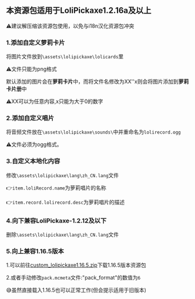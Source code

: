 ## 本资源包适用于LoliPickaxe1.2.16a及以上

:warning:建议解压缩该资源包使用，以免与i18n汉化资源包冲突

### 1.添加自定义萝莉卡片

将图片文件放到`\assets\lolipickaxe\lolicards`里

:warning:文件只能为png格式

默认添加的图片会在**萝莉卡片**中，而将文件名修改为XX''x则会将图片添加到**萝莉卡片册**中

:warning:XX可以为任意内容,x只能为大于0的数字

### 2.添加自定义唱片

将音频文件放在`\assets\lolipickaxe\sounds\`中并重命名为`lolirecord.ogg`

:warning:文件必须为ogg格式。

### 3.自定义本地化内容

修改`\assets\lolipickaxe\lang\zh_CN.lang`文件

:point_right:`item.loliRecord.name`为萝莉唱片的名称

:point_right:`item.record.lolirecord.desc`为萝莉唱片的描述

### 4.向下兼容LoliPickaxe-1.2.12及以下

删除`\assets\lolipickaxe\lang\zh_CN.lang`文件

### 5.向上兼容1.16.5版本

1.可以前往[custom_lolipickaxe1.16.5.zip](https://1drv.ms/u/s!Av8Ywjay3WlycnHUbSZUq4x8nRE?e=0FI6iR)下载1.16.5版本资源包

2.或者手动修改`pack.mcmeta`文件:"pack_format"的数值为`6`

:sweat_smile:虽然直接载入1.16.5也可以正常工作(但会提示适用于旧版本)



